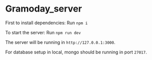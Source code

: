# Gramoday_server

First to install dependencies:
  Run ```npm i```

To start the server:
  Run ```npm run dev```
  
The server will be running in ```http://127.0.0.1:3000```.

For database setup in local, mongo should be running in port ```27017```.
